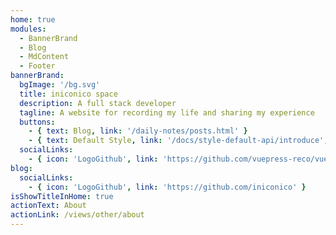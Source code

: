 ```yaml
---
home: true
modules:
  - BannerBrand
  - Blog
  - MdContent
  - Footer
bannerBrand:
  bgImage: '/bg.svg'
  title: iniconico space
  description: A full stack developer
  tagline: A website for recording my life and sharing my experience
  buttons:
    - { text: Blog, link: '/daily-notes/posts.html' }
    - { text: Default Style, link: '/docs/style-default-api/introduce', type: 'plain' }
  socialLinks:
    - { icon: 'LogoGithub', link: 'https://github.com/vuepress-reco/vuepress-theme-reco' }
blog:
  socialLinks:
    - { icon: 'LogoGithub', link: 'https://github.com/iniconico' }
isShowTitleInHome: true
actionText: About
actionLink: /views/other/about
---
```

